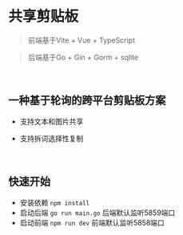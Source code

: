 # 共享剪贴板

> 前端基于Vite + Vue + TypeScript

> 后端基于Go + Gin + Gorm + sqlite

  <br/>

## 一种基于轮询的跨平台剪贴板方案
- 支持文本和图片共享
- 支持拆词选择性复制

  <br/>
## 快速开始
- 安装依赖 `npm install`
- 启动后端 `go run main.go` 后端默认监听5859端口
- 启动前端 `npm run dev` 前端默认监听5858端口
